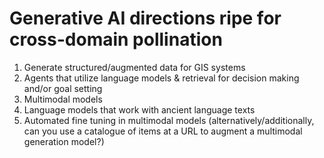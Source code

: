 # Generative AI directions ripe for cross-domain pollination
1. Generate structured/augmented data for GIS systems
1. Agents that utilize language models & retrieval for decision making and/or goal setting
1. Multimodal models
1. Language models that work with ancient language texts
1. Automated fine tuning in multimodal models (alternatively/additionally, can you use a catalogue of items at a URL to augment a multimodal generation model?)
